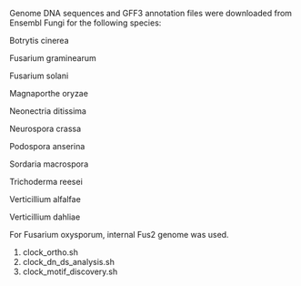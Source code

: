 Genome DNA sequences and GFF3 annotation files were downloaded from Ensembl Fungi
for the following species:

Botrytis cinerea

Fusarium graminearum

Fusarium solani

Magnaporthe oryzae

Neonectria ditissima

Neurospora crassa

Podospora anserina

Sordaria macrospora

Trichoderma reesei

Verticillium alfalfae

Verticillium dahliae


For Fusarium oxysporum, internal Fus2 genome was used.

1) clock_ortho.sh
2) clock_dn_ds_analysis.sh
3) clock_motif_discovery.sh
